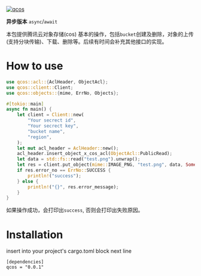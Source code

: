 [![qcos](https://github.com/928799934/rust-qcos/actions/workflows/qcos.yml/badge.svg?branch=master)](https://github.com/928799934/rust-qcos/actions/workflows/qcos.yml)

**异步版本** `async`/`await`

本包提供腾讯云对象存储(cos) 基本的操作，包括`bucket`创建及删除，对象的上传(支持分块传输)、下载、删除等。后续有时间会补充其他接口的实现。

# How to use

```rust
use qcos::acl::{AclHeader, ObjectAcl};
use qcos::client::Client;
use qcos::objects::{mime, ErrNo, Objects};

#[tokio::main]
async fn main() {
    let client = Client::new(
        "Your secrect id",
        "Your secrect key",
        "bucket name",
        "region",
    );
    let mut acl_header = AclHeader::new();
    acl_header.insert_object_x_cos_acl(ObjectAcl::PublicRead);
    let data = std::fs::read("test.png").unwrap();
    let res = client.put_object(mime::IMAGE_PNG, "test.png", data, Some(&acl_header)).await;
    if res.error_no == ErrNo::SUCCESS {
        println!("success");
    } else {
        println!("{}", res.error_message);
    }
}

```

如果操作成功，会打印出`success`, 否则会打印出失败原因。

# Installation

insert into your project's cargo.toml block next line

```
[dependencies]
qcos = "0.0.1"
```
